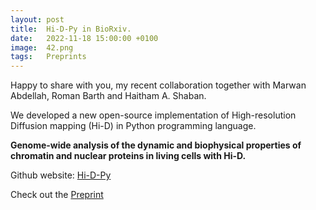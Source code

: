 ```yaml
---
layout: post
title:  Hi-D-Py in BioRxiv.
date:   2022-11-18 15:00:00 +0100
image:  42.png
tags:   Preprints
---
```


Happy to share with you, my recent collaboration together with Marwan Abdellah, Roman Barth and Haitham A. Shaban.

We developed a new open-source implementation of High-resolution Diffusion mapping (Hi-D) in Python programming language.

<strong>Genome-wide analysis of the dynamic and biophysical properties of chromatin and nuclear proteins in living cells with Hi-D.</strong>


Github website: [Hi-D-Py][link-Hi-D-Py]

Check out the [Preprint][manuscript-Hi-D-Py]


[manuscript-Hi-D-Py]: https://doi.org/10.1101/2022.11.17.516893
[link-Hi-D-Py]: https://github.com/haitham-shaban/hidpy